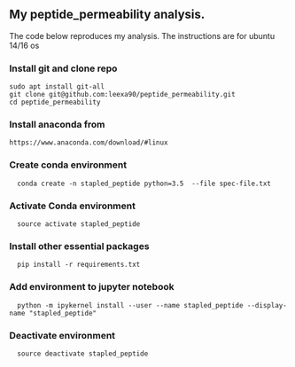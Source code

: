 ## My peptide_permeability analysis. 
The code below reproduces my analysis. The instructions are for ubuntu  14/16 os

### Install git and clone repo
```
sudo apt install git-all
git clone git@github.com:leexa90/peptide_permeability.git
cd peptide_permeability
```

### Install anaconda from 
```
https://www.anaconda.com/download/#linux
```

### Create conda environment 
```
  conda create -n stapled_peptide python=3.5  --file spec-file.txt
```

### Activate Conda environment
```
  source activate stapled_peptide
```

### Install other essential packages
```
  pip install -r requirements.txt
```

### Add environment to jupyter notebook
```
  python -m ipykernel install --user --name stapled_peptide --display-name "stapled_peptide"
```

### Deactivate environment
```
  source deactivate stapled_peptide
```

